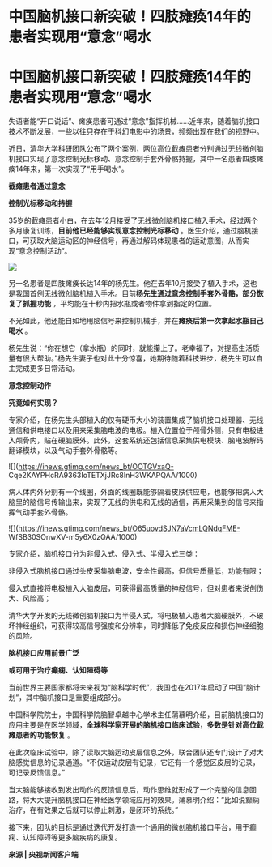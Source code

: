 # 中国脑机接口新突破！四肢瘫痪14年的患者实现用“意念”喝水

# 中国脑机接口新突破！四肢瘫痪14年的患者实现用“意念”喝水

失语者能“开口说话”、瘫痪患者可通过“意念”指挥机械……近年来，随着脑机接口技术不断发展，一些以往只存在于科幻电影中的场景，频频出现在我们的视野中。

近日，清华大学科研团队公布了两个案例，两位高位截瘫患者分别通过无线微创脑机接口实现了意念控制光标移动、意念控制手套外骨骼持握，其中一名患者四肢瘫痪14年来，第一次实现了“用手喝水”。

**截瘫患者通过意念**

**控制光标移动和持握**

35岁的截瘫患者小白，在去年12月接受了无线微创脑机接口植入手术，经过两个多月康复训练，**目前他已经能够实现意念控制光标移动**
。医生介绍，通过脑机接口，可获取大脑运动区的神经信号，再通过解码体现患者的运动意图，从而实现“意念控制活动”。

![](https://inews.gtimg.com/news_bt/GxdaaImFJU_Ikio3v8IhDkNRET_BXl0UhV3778eWaLibAAA/0)

另一名患者是四肢瘫痪长达14年的杨先生。他在去年10月接受了植入手术，这也是我国首例无线微创脑机植入手术。目前**杨先生通过意念控制手套外骨骼，部分恢复了抓握功能**
，平均能在十秒内把水瓶或者物件拿到指定的位置。

不光如此，他还能自如地用脑信号来控制机械手，并在**瘫痪后第一次拿起水瓶自己喝水** 。

杨先生说：“你在想它（拿水瓶）的同时，就能攥上了。老幸福了，对提高生活质量有很大帮助。”杨先生妻子也对此十分惊喜，她期待随着科技进步，杨先生可以自主完成更多日常活动。

**意念控制动作**

**究竟如何实现？**

专家介绍，在杨先生头部植入的仅有硬币大小的装置集成了脑机接口处理器、无线通信和供电接口以及用来采集脑电波的电极。植入位置位于颅骨外侧，只有电极进入颅骨内，贴在硬脑膜外。此外，这套系统还包括信息采集供电模块、脑电波解码翻译模块，以及气动手套外骨骼等。

![](https://inews.gtimg.com/news_bt/OOTGVxaQ-
Cqe2KAYPHcRA9363IoTETXjJRc8InH3WKAPQAA/1000)

病人体内外分别有一个线圈，外面的线圈既能够隔着皮肤供应电，也能够把病人大脑里的脑信号传输出来，实现了无线的供电和无线的通信，再用采集到的信号来指挥气动手套外骨骼。

![](https://inews.gtimg.com/news_bt/O65uovdSJN7aVcmLQNdqFME-
WfSB30SOnwXV-m5y6X0zQAA/1000)

专家介绍，脑机接口分为非侵入式、侵入式、半侵入式三类：

非侵入式脑机接口通过头皮采集脑电波，安全性最高，但信号质量低，功能有限；

侵入式直接将电极植入大脑皮层，可获得最高质量的神经信号，但对患者来说创伤大、风险高；

清华大学开发的无线微创脑机接口为半侵入式，将电极植入患者大脑硬膜外，不破坏神经组织，可获得较高信号强度和分辨率，同时降低了免疫反应和损伤神经细胞的风险。

**脑机接口应用前景广泛**

**或可用于治疗癫痫、认知障碍等**

当前世界主要国家都将未来视为“脑科学时代”，我国也在2017年启动了中国“脑计划”，其中脑机接口是重要组成部分。

中国科学院院士，中国科学院脑智卓越中心学术主任蒲慕明介绍，目前脑机接口的应用主要是在医学领域，**全球科学家开展的脑机接口临床试验，多数是针对高位截瘫患者的功能恢复**
。

在此次临床试验中，除了读取大脑运动皮层信息之外，联合团队还专门设计了对大脑感觉信息的记录通道。“不仅运动皮层有记录，它还有一个感觉区皮层的记录，可记录反馈信息。”

当大脑能够接收到发出动作的反馈信息后，动作思维就形成了一个完整的信息回路，将大大提升脑机接口在神经医学领域应用的效果。蒲慕明介绍：“比如说癫痫治疗，在有效果之后就可以停止刺激，是闭环的系统。”

接下来，团队的目标是通过迭代开发打造一个通用的微创脑机接口平台，用于癫痫、认知障碍等更多脑疾病的康复。

**来源 | 央视新闻客户端**

